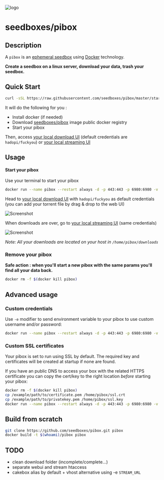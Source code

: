 ![logo](https://raw.githubusercontent.com/seedboxes/pibox/master/pibox.png)

# seedboxes/pibox

## Description

A `pibox` is an [ephemeral seedbox](http://github.com/seedboxes/pibox) using [Docker](http://docker.com) technology.

**Create a seedbox on a linux server, download your data, trash your seedbox.**

## Quick Start

```bash
curl -sSL https://raw.githubusercontent.com/seedboxes/pibox/master/start | bash
```

It will do the following for you :
* Install docker (if needed)
* Download [seedboxes/pibox](https://registry.hub.docker.com/r/seedboxes/pibox/) image public docker registry
* Start your pibox

Then, access [your local download UI](https://localhost/) (default credentials are `hadopi/fuckyou`)
or [your local streaming UI](https://localhost/stream)

## Usage

#### Start your pibox

Use your terminal to start your pibox
```bash
docker run --name pibox --restart always -d -p 443:443 -p 6980:6980 -v /home/pibox:/opt/rtorrent seedboxes/pibox
```

Head to [your local download UI](https://localhost/) with `hadopi/fuckyou` as default credentials
(you can add your torrent file by drag & drop to the web UI)

![Screenshot](https://raw.githubusercontent.com/seedboxes/pibox/master/rutorrent.png)


When downloads are over, go to [your local streaming UI](https://localhost/stream) (same credentials)

![Screenshot](https://raw.githubusercontent.com/seedboxes/pibox/master/cakebox.png)


*Note: All your downloads are located on your host in `/home/pibox/downloads`*


### Remove your pibox

**Safe action : when you'll start a new pibox with the same params you'll find all your data back.**

```bash
docker rm -f $(docker kill pibox)
```

## Advanced usage

### Custom credentials

Use `-e` modifier to send environment variable to your pibox to use custom username and/or password:
```bash
docker run --name pibox --restart always -d -p 443:443 -p 6980:6980 -v /home/pibox:/opt/rtorrent -e PIBOX_USER=james -e PIBOX_PASS=bond007 seedboxes/pibox
```

### Custom SSL certificates

Your pibox is set to run using SSL by default. The required key and certificates will be created at startup if none are found.

If you have an public DNS to access your box with the related HTTPS certificate you can copy the cert/key to the right location *before* starting your pibox:

```bash
docker rm -f $(docker kill pibox)
cp /example/path/to/certificate.pem /home/pibox/ssl.crt
cp /example/path/to/privatekey.pem /home/pibox/ssl.key
docker run --name pibox --restart always -d -p 443:443 -p 6980:6980 -v /home/pibox:/opt/rtorrent seedboxes/pibox
```

## Build from scratch

```bash
git clone https://github.com/seedboxes/pibox.git pibox
docker build -t $(whoami)/pibox pibox
```

## TODO

* clean download folder (incomplete/complete...)
* separate webui and stream htaccess
* cakebox alias by default + vhost alternative using -e `STREAM_URL`

